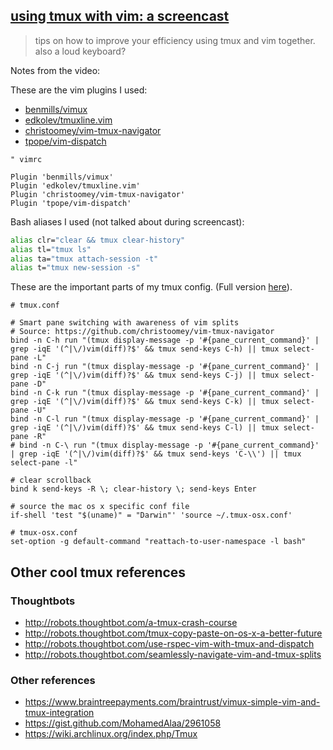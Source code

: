 [using tmux with vim: a screencast][video]
------------------------------------------
>tips on how to improve your efficiency using tmux and vim together. also a loud
>keyboard?

Notes from the video:

These are the vim plugins I used:

- [benmills/vimux](https://github.com/benmills/vimux)
- [edkolev/tmuxline.vim](https://github.com/edkolev/tmuxline.vim)
- [christoomey/vim-tmux-navigator](https://github.com/christoomey/vim-tmux-navigator)
- [tpope/vim-dispatch](https://github.com/tpope/vim-dispatch)

```viml
" vimrc

Plugin 'benmills/vimux'
Plugin 'edkolev/tmuxline.vim'
Plugin 'christoomey/vim-tmux-navigator'
Plugin 'tpope/vim-dispatch'
```

Bash aliases I used (not talked about during screencast):

```bash
alias clr="clear && tmux clear-history"
alias tl="tmux ls"
alias ta="tmux attach-session -t"
alias t="tmux new-session -s"
```

These are the important parts of my tmux config. (Full version
[here][tmux.conf]).

```tmux
# tmux.conf

# Smart pane switching with awareness of vim splits
# Source: https://github.com/christoomey/vim-tmux-navigator
bind -n C-h run "(tmux display-message -p '#{pane_current_command}' | grep -iqE '(^|\/)vim(diff)?$' && tmux send-keys C-h) || tmux select-pane -L"
bind -n C-j run "(tmux display-message -p '#{pane_current_command}' | grep -iqE '(^|\/)vim(diff)?$' && tmux send-keys C-j) || tmux select-pane -D"
bind -n C-k run "(tmux display-message -p '#{pane_current_command}' | grep -iqE '(^|\/)vim(diff)?$' && tmux send-keys C-k) || tmux select-pane -U"
bind -n C-l run "(tmux display-message -p '#{pane_current_command}' | grep -iqE '(^|\/)vim(diff)?$' && tmux send-keys C-l) || tmux select-pane -R"
# bind -n C-\ run "(tmux display-message -p '#{pane_current_command}' | grep -iqE '(^|\/)vim(diff)?$' && tmux send-keys 'C-\\') || tmux select-pane -l"

# clear scrollback
bind k send-keys -R \; clear-history \; send-keys Enter

# source the mac os x specific conf file
if-shell 'test "$(uname)" = "Darwin"' 'source ~/.tmux-osx.conf'
```

```
# tmux-osx.conf
set-option -g default-command "reattach-to-user-namespace -l bash"
```

Other cool tmux references
--------------------------
### Thoughtbots

- http://robots.thoughtbot.com/a-tmux-crash-course
- http://robots.thoughtbot.com/tmux-copy-paste-on-os-x-a-better-future
- http://robots.thoughtbot.com/use-rspec-vim-with-tmux-and-dispatch
- http://robots.thoughtbot.com/seamlessly-navigate-vim-and-tmux-splits

### Other references

- https://www.braintreepayments.com/braintrust/vimux-simple-vim-and-tmux-integration
- https://gist.github.com/MohamedAlaa/2961058
- https://wiki.archlinux.org/index.php/Tmux

[video]: https://www.youtube.com/watch?v=sUyVD5gTHfg
[tmux.conf]: https://github.com/ciarand/phoenix/tree/master/dotfiles/tmux.conf
